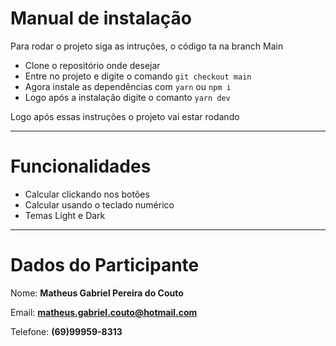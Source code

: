 # Manual de instalação

Para rodar o projeto siga as intruções, o código ta na branch Main

- Clone o repositório onde desejar
- Entre no projeto e digite o comando `git checkout main`
- Agora instale as dependências com `yarn` ou `npm i`
- Logo após a instalação digite o comanto `yarn dev`

Logo após essas instruções o projeto vai estar rodando

---

# Funcionalidades

- Calcular clickando nos botões
- Calcular usando o teclado numérico
- Temas Light e Dark

---

# Dados do Participante

Nome: **Matheus Gabriel Pereira do Couto**

Email: **matheus.gabriel.couto@hotmail.com**

Telefone: **(69)99959-8313**
